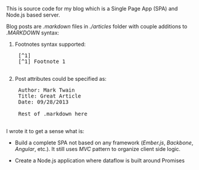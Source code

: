 This is source code for my blog which is a Single Page App (SPA) and
Node.js based server.

Blog posts are _.markdown_ files in _./articles_ folder with couple additions to _.MARKDOWN_ syntax:

1. Footnotes syntax supported:

    <pre>
    [^1]
    [^1] Footnote 1
    </pre>

2. Post attributes could be specified as:
 
    <pre>
    Author: Mark Twain
    Title: Great Article
    Date: 09/28/2013

    Rest of .markdown here
    </pre>



I wrote it to get a sense what is:

- Build a complete SPA not based on any framework (_Ember.js_,
_Backbone_, _Angular_, etc.). It still uses _MVC_ pattern to organize
client side logic.

- Create a Node.js application where dataflow is built around Promises
